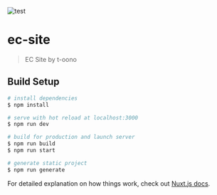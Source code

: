 ![test](https://github.com/t-oono-webdev/ec-site/workflows/test/badge.svg)

# ec-site

> EC Site by t-oono

## Build Setup

```bash
# install dependencies
$ npm install

# serve with hot reload at localhost:3000
$ npm run dev

# build for production and launch server
$ npm run build
$ npm run start

# generate static project
$ npm run generate
```

For detailed explanation on how things work, check out [Nuxt.js docs](https://nuxtjs.org).
